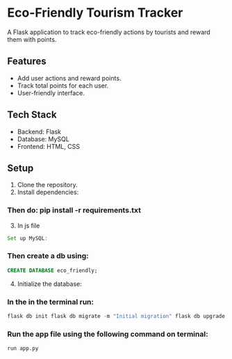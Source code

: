 # Eco-Friendly Tourism Tracker

A Flask application to track eco-friendly actions by tourists and reward them with points.

## Features
- Add user actions and reward points.
- Track total points for each user.
- User-friendly interface.

## Tech Stack
- Backend: Flask
- Database: MySQL
- Frontend: HTML, CSS

## Setup
1. Clone the repository.
2. Install dependencies:
### Then do: pip install -r requirements.txt
3. In js file 
``` js
Set up MySQL:
```

### Then create a db using:
```sql
CREATE DATABASE eco_friendly;
```
4. Initialize the database:

### In the in the terminal run:
```python
flask db init flask db migrate -m "Initial migration" flask db upgrade
```
### Run the app file using the following command on terminal:
```
run app.py
```
